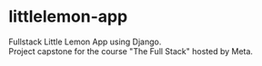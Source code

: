 # littlelemon-app
Fullstack Little Lemon App using Django. <br>
Project capstone for the course "The Full Stack" hosted by Meta.
